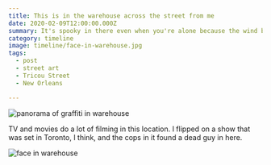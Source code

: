 ```yaml
---
title: This is in the warehouse across the street from me
date: 2020-02-09T12:00:00.000Z
summary: It's spooky in there even when you're alone because the wind blows the loose corrugated metal around.
category: timeline
image: timeline/face-in-warehouse.jpg
tags:
  - post
  - street art
  - Tricou Street
  - New Orleans

---
```


![panorama of graffiti in warehouse](/static/img/timeline/panorama-in-warehouse.jpg)

TV and movies do a lot of filming in this location. I flipped on a show that was set in Toronto, I think, and the cops in it found a dead guy in here.

![face in warehouse](/static/img/timeline/face-in-warehouse.jpg)
